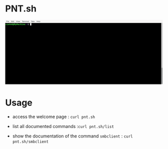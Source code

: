 # PNT.sh

![pntsh-demo1.gif](/demo/pntsh-demo1.gif)

# Usage

 - access the welcome page : `curl pnt.sh`
 
 - list all documented commands :`curl pnt.sh/list`
 
 - show the documentation of the command `smbclient` : `curl pnt.sh/smbclient` 
